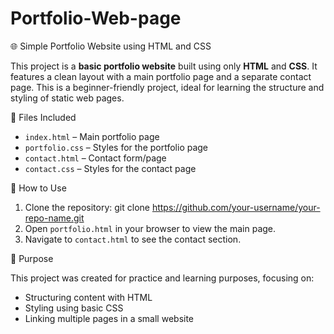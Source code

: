 # Portfolio-Web-page
 🌐 Simple Portfolio Website using HTML and CSS

This project is a **basic portfolio website** built using only **HTML** and **CSS**. It features a clean layout with a main portfolio page and a separate contact page. This is a beginner-friendly project, ideal for learning the structure and styling of static web pages.


📁 Files Included

* `index.html` – Main portfolio page
* `portfolio.css` – Styles for the portfolio page
* `contact.html` – Contact form/page
* `contact.css` – Styles for the contact page


🚀 How to Use

1. Clone the repository:
  git clone https://github.com/your-username/your-repo-name.git
2. Open `portfolio.html` in your browser to view the main page.
3. Navigate to `contact.html` to see the contact section.

🎯 Purpose

This project was created for practice and learning purposes, focusing on:

* Structuring content with HTML
* Styling using basic CSS
* Linking multiple pages in a small website
